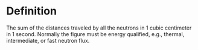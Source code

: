 # Definition

The sum of the distances traveled by all the neutrons in 1 cubic
centimeter in 1 second. Normally the figure must be energy qualified,
e.g., thermal, intermediate, or fast neutron flux.
